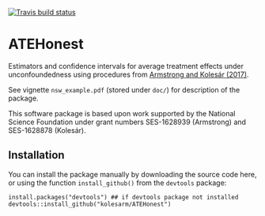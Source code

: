 [![Travis build status](https://travis-ci.org/kolesarm/ATEHonest.svg?branch=master)](https://travis-ci.org/kolesarm/ATEHonest)

# ATEHonest

Estimators and confidence intervals for average treatment effects under unconfoundedness using procedures from [Armstrong and Kolesár
(2017)](https://arxiv.org/abs/1712.04594).

See vignette `nsw_example.pdf` (stored under `doc/`) for description of
the package.

This software package is based upon work supported by the National Science
Foundation under grant numbers SES-1628939 (Armstrong) and SES-1628878
(Kolesár).

## Installation

You can install the package manually by downloading the source code here, or
using the function `install_github()` from the `devtools` package:

```
install.packages("devtools") ## if devtools package not installed
devtools::install_github("kolesarm/ATEHonest")
```
